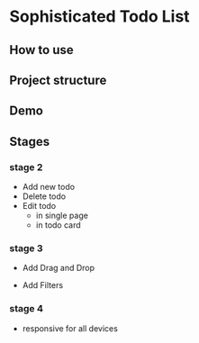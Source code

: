 # Sophisticated Todo List

## How to use
## Project structure
## Demo

## Stages

### stage 2
- Add new todo
- Delete todo
- Edit todo
  - in single page
  - in todo card

### stage 3
- Add Drag and Drop
+ Add Filters

### stage 4
- responsive for all devices